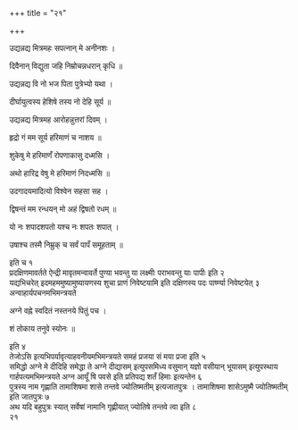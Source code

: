 +++
title = "२१"

+++
 

उद्यन्नद्य मित्रमहः सपत्नान् मे अनीनशः ।

दिवैनान् विद्युता जहि निम्रोचन्नधरान् कृधि ॥

उद्यन्नद्य वि नो भज पिता पुत्रेभ्यो यथा ।

दीर्घायुत्वस्य हेशिषे तस्य नो देहि सूर्य ॥

उद्यन्नद्य मित्रमह आरोहन्नुत्तरां दिवम् ।

हृद्रो गं मम सूर्य हरिमाणं च नाशय ॥

शुकेषु मे हरिमाणँ रोपणाकासु दध्मसि ।

अथो हारिद्र वेषु मे हरिमाणं निदध्मसि ॥

उदगादयमादित्यो विश्वेन सहसा सह ।

द्विषन्तं मम रन्धयन् मो अहं द्विषतो रधम् ॥

यो नः शपादशपतो यश्च नः शपतः शपात् ।

उषाश्च तस्मै निम्रुक् च सर्वं पापँ समूहताम् ॥

इति च १   
प्रदक्षिणमावर्तते ऐन्द्री मावृतमन्वावर्ते पुण्या भवन्तु या
लक्ष्मीः पराभवन्तु याः पापीः इति २   
यद्यभिचरेत्
इदमहममुष्यामुष्यायणस्य शुचा प्राणं
निवेष्टयामि इति दक्षिणस्य पदः पार्ष्ण्या निवेष्टयेत्
३   
अन्वाहार्यपचनमभिमन्त्रयते

अग्ने वह्ने स्वदितं नस्तनये पितुं पच ।

शं तोकाय तनुवे स्योनः ॥

इति ४   
तेजोऽसि इत्यभिपर्यावृत्याहवनीयमभिमन्त्रयते समहं प्रजया सं मया
प्रजा इति ५   
समिद्धो अग्ने मे दीदिहि समेद्धा ते अग्ने दीद्यासम्
इत्युपसमिध्य वसुमान् यज्ञो वसीयान् भूयासम् इत्युपस्थाय
गार्हपत्यमभिमन्त्रयते अग्न आयूँ षि
पवसे इति प्रतिपद्य शतँ हिमाः इत्यन्तेन ६   
पुत्रस्य नाम गृह्णाति
तामाशिषमा शासे तन्तवे ज्योतिष्मतीम् इत्यजातपुत्रः ।
तामाशिषमा शासेऽमुष्मै ज्योतिष्मतीम् इति जातपुत्रः ७   
अथ
यदि बहुपुत्रः स्यात् सर्वेषां नामानि गृह्णीयात् ज्योतिषे तन्तवे त्वा इति
८   
२१
